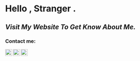 # **Hello , Stranger .**

## *Visit My Website To Get Know About Me.*




### Contact me:

[<img align="left" alt="linkedin.com/in/imybh/" width="22px" src="https://img.icons8.com/color/344/linkedin.png" />][LinkedIn]
[<img align="left" alt="twitter.com/imybh" width="22px" src="https://img.icons8.com/fluency/48/000000/twitter.png" />][twitter]
[<img align="left" alt="instagram.com/imybh" width="22px" src="https://img.icons8.com/fluency/48/000000/instagram-new.png" />][instagram]

[LinkedIn]: https://www.linkedin.com/in/imybh/
[twitter]: https://twitter.com/imybh
[instagram]: https://instagram.com/imybh

